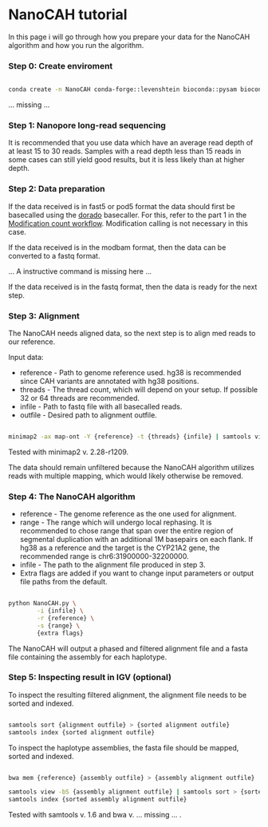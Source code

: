 # NanoCAH tutorial

In this page i will go through how you prepare your data for the NanoCAH algorithm and how you run the algorithm.

### Step 0: Create enviroment

```bash

conda create -n NanoCAH conda-forge::levenshtein bioconda::pysam bioconda::svim-asm bioconda::samtools bioconda::minimap2

```

... missing ...

### Step 1: Nanopore long-read sequencing

It is recommended that you use data which have an average read depth of at least 15 to 30 reads. Samples with a read depth less than 15 reads in some cases can still yield good results, but it is less likely than at higher depth.

### Step 2: Data preparation

If the data received is in fast5 or pod5 format the data should first be basecalled using the [dorado](https://github.com/nanoporetech/dorado) basecaller. For this, refer to the part 1 in the [Modification count workflow](https://github.com/LauraSkak/Modification-count-workflow). Modification calling is not necessary in this case.

If the data received is in the modbam format, then the data can be converted to a fastq format.

... A instructive command is missing here ...

If the data received is in the fastq format, then the data is ready for the next step.

### Step 3: Alignment

The NanoCAH needs aligned data, so the next step is to align med reads to our reference.

Input data:

* reference - Path to genome reference used. hg38 is recommended since CAH variants are annotated with hg38 positions.
* threads - The thread count, which will depend on your setup. If possible 32 or 64 threads are recommended.
* infile - Path to fastq file with all basecalled reads.
* outfile - Desired path to alignment outfile.

```bash

minimap2 -ax map-ont -Y {reference} -t {threads} {infile} | samtools view -bS | samtools sort > {outfile}

```
Tested with minimap2 v. 2.28-r1209.

The data should remain unfiltered because the NanoCAH algorithm utilizes reads with multiple mapping, which would likely otherwise be removed.

### Step 4: The NanoCAH algorithm

* reference - The genome reference as the one used for alignment.
* range - The range which will undergo local rephasing. It is recommended to chose range that span over the entire region of segmental duplication with an additional 1M basepairs on each flank. If hg38 as a reference and the target is the CYP21A2 gene, the recommended range is chr6:31900000-32200000. 
* infile - The path to the alignment file produced in step 3.
* Extra flags are added if you want to change input parameters or output file paths from the default.

```bash

python NanoCAH.py \
        -i {infile} \
        -r {reference} \
        -s {range} \
        {extra flags}

```

The NanoCAH will output a phased and filtered alignment file and a fasta file containing the assembly for each haplotype.

### Step 5: Inspecting result in IGV (optional)

To inspect the resulting filtered alignment, the alignment file needs to be sorted and indexed.

```bash

samtools sort {alignment outfile} > {sorted alignment outfile}
samtools index {sorted alignment outfile}

```

To inspect the haplotype assemblies, the fasta file should be mapped, sorted and indexed.

```bash

bwa mem {reference} {assembly outfile} > {assembly alignment outfile}

samtools view -bS {assembly alignment outfile} | samtools sort > {sorted assembly alignment outfile}
samtools index {sorted assembly alignment outfile}

```

Tested with samtools v. 1.6 and bwa v. ... missing ... .